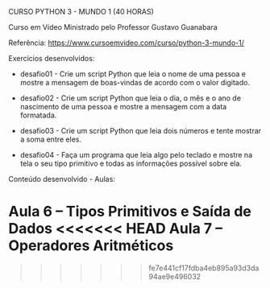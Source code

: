 CURSO PYTHON 3 - MUNDO 1 (40 HORAS)

Curso em Vídeo
Ministrado pelo Professor Gustavo Guanabara

Referência: https://www.cursoemvideo.com/curso/python-3-mundo-1/

Exercícios desenvolvidos:

* desafio01 - Crie um script Python que leia o nome de uma pessoa e mostre a mensagem de boas-vindas de acordo com o valor  digitado.

* desafio02 - Crie um script Python que leia o dia, o mês e o ano de nascimento de uma pessoa e mostre a mensagem com a data formatada.

* desafio03 - Crie um script Python que leia dois números e tente mostrar a soma entre eles. 

* desafio04 - Faça um programa que leia algo pelo teclado e mostre na tela o seu tipo primitivo e todas as informações possível sobre ela.

Conteúdo desenvolvido  - Aulas:

Aula 6 – Tipos Primitivos e Saída de Dados
<<<<<<< HEAD
Aula 7 – Operadores Aritméticos
=======
>>>>>>> fe7e441cf17fdba4eb895a93d3da94ae9e496032
